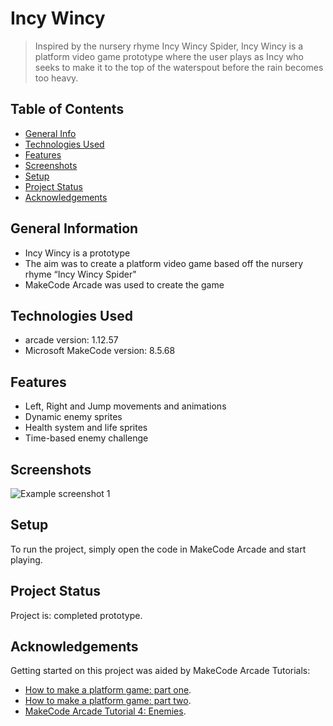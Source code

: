 # Incy Wincy
> Inspired by the nursery rhyme Incy Wincy Spider, Incy Wincy is a platform video game prototype where the user plays as Incy who seeks to make it to the top of the waterspout before the rain becomes too heavy.

## Table of Contents
* [General Info](#general-information)
* [Technologies Used](#technologies-used)
* [Features](#features)
* [Screenshots](#screenshots)
* [Setup](#setup)
* [Project Status](#project-status)
* [Acknowledgements](#acknowledgements)
<!-- * [License](#license) -->


## General Information
- Incy Wincy is a prototype
- The aim was to create a platform video game based off the nursery rhyme “Incy Wincy Spider"
- MakeCode Arcade was used to create the game
<!-- You don't have to answer all the questions - just the ones relevant to your project. -->


## Technologies Used
- arcade version:  1.12.57
- Microsoft MakeCode version:  8.5.68


## Features
- Left, Right and Jump movements and animations
- Dynamic enemy sprites
- Health system and life sprites
- Time-based enemy challenge


## Screenshots
![Example screenshot 1](./img/screenshot.png)
<!-- If you have screenshots you'd like to share, include them here. -->


## Setup
To run the project, simply open the code in MakeCode Arcade and start playing. 


## Project Status
Project is: completed prototype.


## Acknowledgements
Getting started on this project was aided by MakeCode Arcade Tutorials:
- [How to make a platform game: part one](https://youtu.be/9bSX9Q5aP6E?feature=shared).
- [How to make a platform game: part two](https://youtu.be/8DhGcCPfOU4?feature=shared).
- [MakeCode Arcade Tutorial 4: Enemies](https://youtu.be/Nz9xXNfhqAc?feature=shared).


<!-- Optional -->
<!-- ## License -->
<!-- This project is open source and available under the [... License](). -->

<!-- You don't have to include all sections - just the one's relevant to your project -->
